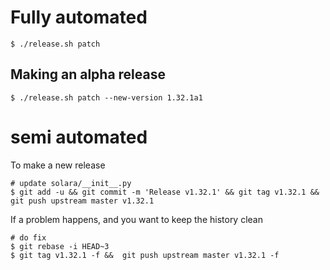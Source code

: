
# Fully automated

    $ ./release.sh patch


## Making an alpha release


    $ ./release.sh patch --new-version 1.32.1a1


# semi automated
To make a new release
```
# update solara/__init__.py
$ git add -u && git commit -m 'Release v1.32.1' && git tag v1.32.1 && git push upstream master v1.32.1
```


If a problem happens, and you want to keep the history clean
```
# do fix
$ git rebase -i HEAD~3
$ git tag v1.32.1 -f &&  git push upstream master v1.32.1 -f
```
